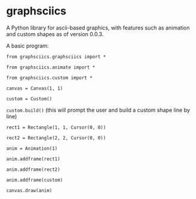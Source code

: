# graphsciics
A Python library for ascii-based graphics, with features such as animation and custom shapes as of version 0.0.3.

A basic program:

`from graphsciics.graphsciics import *`

`from graphsciics.animate import *`

`from graphsciics.custom import *`

`canvas = Canvas(1, 1)`

`custom = Custom()`

`custom.build()` (this will prompt the user and build a custom shape line by line)

`rect1 = Rectangle(1, 1, Cursor(0, 0))`

`rect2 = Rectangle(2, 2, Cursor(0, 0))`

`anim = Animation(1)`

`anim.addframe(rect1)`

`anim.addframe(rect2)`

`anim.addframe(custom)`

`canvas.draw(anim)`
